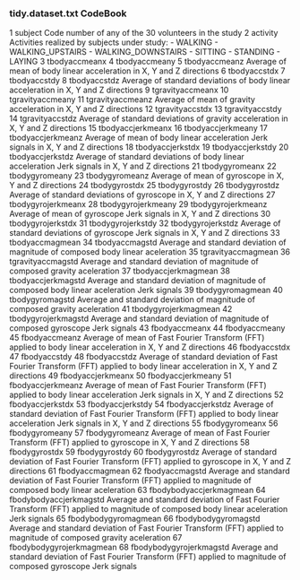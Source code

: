 ### **tidy.dataset.txt CodeBook**

1    subject
         Code number of any of the 30 volunteers in the study
2    activity
         Activities realized by subjects under study:
            - WALKING
            - WALKING_UPSTAIRS
            - WALKING_DOWNSTAIRS
            - SITTING
            - STANDING
            - LAYING
3    tbodyaccmeanx
4    tbodyaccmeany
5    tbodyaccmeanz
         Average of mean of body linear acceleration in X, Y and Z directions
6    tbodyaccstdx
7    tbodyaccstdy
8    tbodyaccstdz
         Average of standard deviations of body linear acceleration in X, Y and Z directions
9    tgravityaccmeanx
10   tgravityaccmeany
11   tgravityaccmeanz
         Average of mean of gravity acceleration in X, Y and Z directions
12   tgravityaccstdx
13   tgravityaccstdy
14   tgravityaccstdz
         Average of standard deviations of gravity acceleration in X, Y and Z directions
15   tbodyaccjerkmeanx
16   tbodyaccjerkmeany
17   tbodyaccjerkmeanz
         Average of mean of body linear acceleration Jerk signals in X, Y and Z directions
18   tbodyaccjerkstdx
19   tbodyaccjerkstdy
20   tbodyaccjerkstdz
         Average of standard deviations of body linear acceleration Jerk signals in X, Y and Z directions
21   tbodygyromeanx
22   tbodygyromeany
23   tbodygyromeanz
         Average of mean of gyroscope in X, Y and Z directions
24   tbodygyrostdx
25   tbodygyrostdy
26   tbodygyrostdz
         Average of standard deviations of gyroscope in X, Y and Z directions
27   tbodygyrojerkmeanx
28   tbodygyrojerkmeany
29   tbodygyrojerkmeanz
         Average of mean of gyroscope Jerk signals in X, Y and Z directions
30   tbodygyrojerkstdx
31   tbodygyrojerkstdy
32   tbodygyrojerkstdz
         Average of standard deviations of gyroscope Jerk signals in X, Y and Z directions
33   tbodyaccmagmean
34   tbodyaccmagstd
         Average and standard deviation of magnitude of composed body linear aceleration
35   tgravityaccmagmean
36   tgravityaccmagstd
         Average and standard deviation of magnitude of composed gravity aceleration
37   tbodyaccjerkmagmean
38   tbodyaccjerkmagstd
         Average and standard deviation of magnitude of composed body linear aceleration Jerk signals
39   tbodygyromagmean
40   tbodygyromagstd
         Average and standard deviation of magnitude of composed gravity aceleration
41   tbodygyrojerkmagmean
42   tbodygyrojerkmagstd
         Average and standard deviation of magnitude of composed gyroscope Jerk signals
43   fbodyaccmeanx
44   fbodyaccmeany
45   fbodyaccmeanz
         Average of mean of Fast Fourier Transform (FFT) applied to body linear acceleration in X, Y and Z directions
46   fbodyaccstdx
47   fbodyaccstdy
48   fbodyaccstdz
         Average of standard deviation of Fast Fourier Transform (FFT) applied to body linear acceleration in X, Y and Z directions
49   fbodyaccjerkmeanx
50   fbodyaccjerkmeany
51   fbodyaccjerkmeanz
         Average of mean of Fast Fourier Transform (FFT) applied to body linear acceleration Jerk signals in X, Y and Z directions
52   fbodyaccjerkstdx
53   fbodyaccjerkstdy
54   fbodyaccjerkstdz
         Average of standard deviation of Fast Fourier Transform (FFT) applied to body linear acceleration Jerk signals in X, Y and Z directions
55   fbodygyromeanx
56   fbodygyromeany
57   fbodygyromeanz
         Average of mean of Fast Fourier Transform (FFT) applied to gyroscope in X, Y and Z directions
58   fbodygyrostdx
59   fbodygyrostdy
60   fbodygyrostdz
         Average of standard deviation of Fast Fourier Transform (FFT) applied to gyroscope in X, Y and Z directions
61   fbodyaccmagmean
62   fbodyaccmagstd
         Average and standard deviation of Fast Fourier Transform (FFT) applied to magnitude of composed body linear aceleration
63   fbodybodyaccjerkmagmean
64   fbodybodyaccjerkmagstd
         Average and standard deviation of Fast Fourier Transform (FFT) applied to magnitude of composed body linear aceleration Jerk signals
65   fbodybodygyromagmean
66   fbodybodygyromagstd
         Average and standard deviation of Fast Fourier Transform (FFT) applied to magnitude of composed gravity aceleration
67   fbodybodygyrojerkmagmean
68   fbodybodygyrojerkmagstd
         Average and standard deviation of Fast Fourier Transform (FFT) applied to magnitude of composed gyroscope Jerk signals